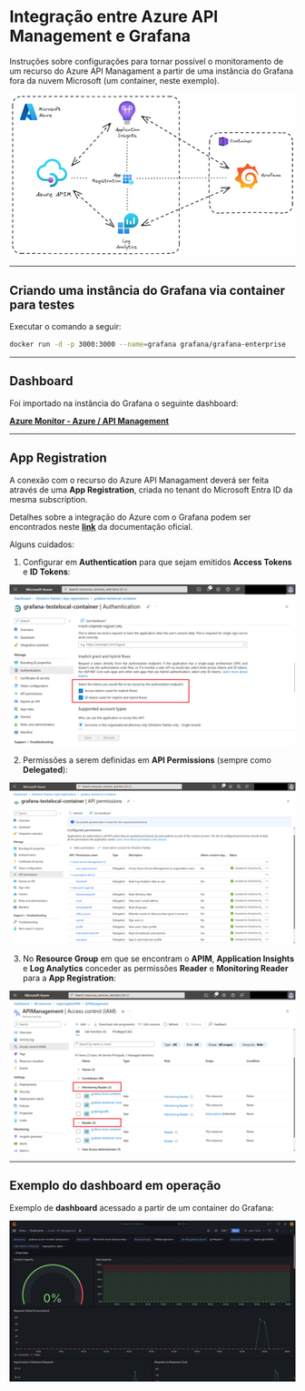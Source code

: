 # Integração entre Azure API Management e Grafana
Instruções sobre configurações para tornar possível o monitoramento de um recurso do Azure API Managament a partir de uma instância do Grafana fora da nuvem Microsoft (um container, neste exemplo).

![alt](img/overview.png)

---

## Criando uma instância do Grafana via container para testes

Executar o comando a seguir:

```bash
docker run -d -p 3000:3000 --name=grafana grafana/grafana-enterprise
```

---

## Dashboard

Foi importado na instância do Grafana o seguinte dashboard:

[**Azure Monitor - Azure / API Management**](https://grafana.com/grafana/dashboards/16604-azure-api-management/)

---

## App Registration

A conexão com o recurso do Azure API Managament deverá ser feita através de uma **App Registration**, criada no tenant do Microsoft Entra ID da mesma subscription.

Detalhes sobre a integração do Azure com o Grafana podem ser encontrados neste [**link**](https://grafana.com/docs/grafana/latest/datasources/azure-monitor/) da documentação oficial.

Alguns cuidados:

1) Configurar em **Authentication** para que sejam emitidos **Access Tokens** e **ID Tokens**:

![alt](img/20-app-registrations-access-id-tokens.png)

2) Permissões a serem definidas em **API Permissions** (sempre como **Delegated**):

![alt](img/30-app-registrations-permissions.png)

3) No **Resource Group** em que se encontram o **APIM**, **Application Insights** e **Log Analytics** conceder as permissões **Reader** e **Monitoring Reader** para a **App Registration**:

![alt](img/40-permissions-resource-group.png)

---

## Exemplo do dashboard em operação

Exemplo de **dashboard** acessado a partir de um container do Grafana:

![alt](img/50-grafana-exemplo.png)
